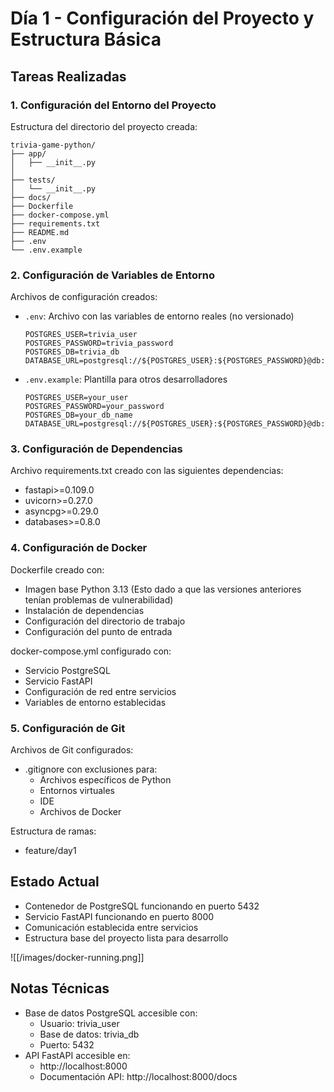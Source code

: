 # Día 1 - Configuración del Proyecto y Estructura Básica

## Tareas Realizadas

### 1. Configuración del Entorno del Proyecto
Estructura del directorio del proyecto creada:
```
trivia-game-python/
├── app/
│   ├── __init__.py
│   
├── tests/
│   └── __init__.py
├── docs/
├── Dockerfile
├── docker-compose.yml
├── requirements.txt
├── README.md
├── .env                 
└── .env.example         
```

### 2. Configuración de Variables de Entorno
Archivos de configuración creados:
- `.env`: Archivo con las variables de entorno reales (no versionado)
  ```
  POSTGRES_USER=trivia_user
  POSTGRES_PASSWORD=trivia_password
  POSTGRES_DB=trivia_db
  DATABASE_URL=postgresql://${POSTGRES_USER}:${POSTGRES_PASSWORD}@db:5432/${POSTGRES_DB}
  ```

- `.env.example`: Plantilla para otros desarrolladores
  ```
  POSTGRES_USER=your_user
  POSTGRES_PASSWORD=your_password
  POSTGRES_DB=your_db_name
  DATABASE_URL=postgresql://${POSTGRES_USER}:${POSTGRES_PASSWORD}@db:5432/${POSTGRES_DB}
  ```

### 3. Configuración de Dependencias
Archivo requirements.txt creado con las siguientes dependencias:
- fastapi>=0.109.0
- uvicorn>=0.27.0
- asyncpg>=0.29.0
- databases>=0.8.0

### 4. Configuración de Docker
Dockerfile creado con:
- Imagen base Python 3.13 (Esto dado a que las versiones anteriores tenían problemas de vulnerabilidad)
- Instalación de dependencias
- Configuración del directorio de trabajo
- Configuración del punto de entrada

docker-compose.yml configurado con:
- Servicio PostgreSQL
- Servicio FastAPI
- Configuración de red entre servicios
- Variables de entorno establecidas

### 5. Configuración de Git
Archivos de Git configurados:
- .gitignore con exclusiones para:
  - Archivos específicos de Python
  - Entornos virtuales
  - IDE
  - Archivos de Docker

Estructura de ramas:
- feature/day1

## Estado Actual
- Contenedor de PostgreSQL funcionando en puerto 5432
- Servicio FastAPI funcionando en puerto 8000
- Comunicación establecida entre servicios
- Estructura base del proyecto lista para desarrollo

![[/images/docker-running.png]]

## Notas Técnicas
- Base de datos PostgreSQL accesible con:
  - Usuario: trivia_user
  - Base de datos: trivia_db
  - Puerto: 5432
- API FastAPI accesible en:
  - http://localhost:8000
  - Documentación API: http://localhost:8000/docs 